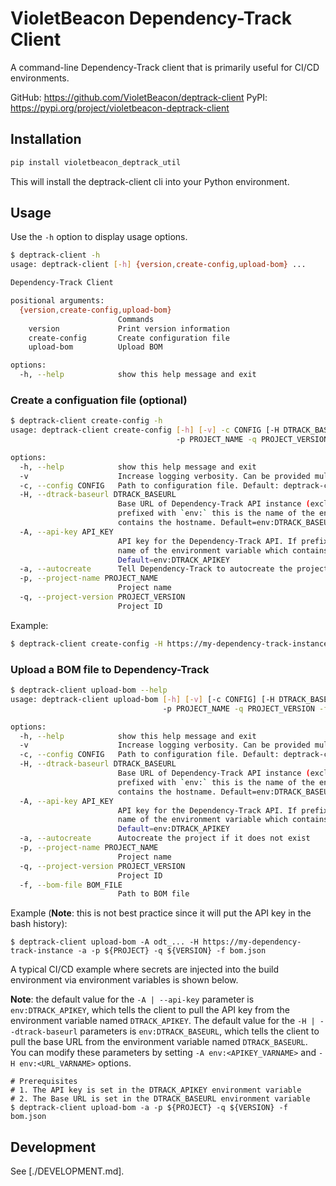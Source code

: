 # VioletBeacon Dependency-Track Client

A command-line Dependency-Track client that is primarily useful for CI/CD environments.

GitHub: https://github.com/VioletBeacon/deptrack-client
PyPI: https://pypi.org/project/violetbeacon-deptrack-client

## Installation

```bash
pip install violetbeacon_deptrack_util
```

This will install the deptrack-client cli into your Python environment.

## Usage

Use the `-h` option to display usage options.

```bash
$ deptrack-client -h
usage: deptrack-client [-h] {version,create-config,upload-bom} ...

Dependency-Track Client

positional arguments:
  {version,create-config,upload-bom}
                        Commands
    version             Print version information
    create-config       Create configuration file
    upload-bom          Upload BOM

options:
  -h, --help            show this help message and exit
```

### Create a configuation file (optional)

```bash
$ deptrack-client create-config -h
usage: deptrack-client create-config [-h] [-v] -c CONFIG [-H DTRACK_BASEURL] [-A API_KEY] [-a]
                                     -p PROJECT_NAME -q PROJECT_VERSION

options:
  -h, --help            show this help message and exit
  -v                    Increase logging verbosity. Can be provided multiple times.
  -c, --config CONFIG   Path to configuration file. Default: deptrack-client.yaml
  -H, --dtrack-baseurl DTRACK_BASEURL
                        Base URL of Dependency-Track API instance (excluding /api/v1/...). If
                        prefixed with `env:` this is the name of the environment variable which
                        contains the hostname. Default=env:DTRACK_BASEURL
  -A, --api-key API_KEY
                        API key for the Dependency-Track API. If prefixed with `env:` this is the
                        name of the environment variable which contains the API key.
                        Default=env:DTRACK_APIKEY
  -a, --autocreate      Tell Dependency-Track to autocreate the project if it does not exist
  -p, --project-name PROJECT_NAME
                        Project name
  -q, --project-version PROJECT_VERSION
                        Project ID
```

Example:

```bash
$ deptrack-client create-config -H https://my-dependency-track-instance 
```


### Upload a BOM file to Dependency-Track

```bash
$ deptrack-client upload-bom --help
usage: deptrack-client upload-bom [-h] [-v] [-c CONFIG] [-H DTRACK_BASEURL] [-A API_KEY] [-a]
                                  -p PROJECT_NAME -q PROJECT_VERSION -f BOM_FILE

options:
  -h, --help            show this help message and exit
  -v                    Increase logging verbosity. Can be provided multiple times.
  -c, --config CONFIG   Path to configuration file. Default: deptrack-client.yaml
  -H, --dtrack-baseurl DTRACK_BASEURL
                        Base URL of Dependency-Track API instance (excluding /api/v1/...). If
                        prefixed with `env:` this is the name of the environment variable which
                        contains the hostname. Default=env:DTRACK_BASEURL
  -A, --api-key API_KEY
                        API key for the Dependency-Track API. If prefixed with `env:` this is the
                        name of the environment variable which contains the API key.
                        Default=env:DTRACK_APIKEY
  -a, --autocreate      Autocreate the project if it does not exist
  -p, --project-name PROJECT_NAME
                        Project name
  -q, --project-version PROJECT_VERSION
                        Project ID
  -f, --bom-file BOM_FILE
                        Path to BOM file
```

Example (**Note**: this is not best practice since it will put the API key in the bash history):

```bash:
$ deptrack-client upload-bom -A odt_... -H https://my-dependency-track-instance -a -p ${PROJECT} -q ${VERSION} -f bom.json
```

A typical CI/CD example where secrets are injected into the build environment via environment variables is shown below.

**Note**: the default value for the `-A | --api-key` parameter is `env:DTRACK_APIKEY`, which tells the client to pull the API key from the environment variable named `DTRACK_APIKEY`. The default value for the `-H | --dtrack-baseurl` parameters is `env:DTRACK_BASEURL`, which tells the client to pull the base URL from the environment variable named `DTRACK_BASEURL`. You can modify these parameters by setting `-A env:<APIKEY_VARNAME>` and `-H env:<URL_VARNAME>` options.

```bash:
# Prerequisites
# 1. The API key is set in the DTRACK_APIKEY environment variable
# 2. The Base URL is set in the DTRACK_BASEURL environment variable
$ deptrack-client upload-bom -a -p ${PROJECT} -q ${VERSION} -f bom.json
```

## Development

See [./DEVELOPMENT.md].
